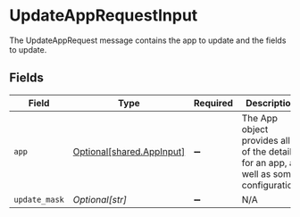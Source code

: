 # UpdateAppRequestInput

The UpdateAppRequest message contains the app to update and the fields to update.


## Fields

| Field                                                                                 | Type                                                                                  | Required                                                                              | Description                                                                           |
| ------------------------------------------------------------------------------------- | ------------------------------------------------------------------------------------- | ------------------------------------------------------------------------------------- | ------------------------------------------------------------------------------------- |
| `app`                                                                                 | [Optional[shared.AppInput]](undefined/models/shared/appinput.md)                      | :heavy_minus_sign:                                                                    | The App object provides all of the details for an app, as well as some configuration. |
| `update_mask`                                                                         | *Optional[str]*                                                                       | :heavy_minus_sign:                                                                    | N/A                                                                                   |